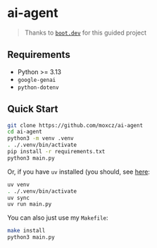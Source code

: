 # ai-agent

> Thanks to [`boot.dev`](https://www.boot.dev) for this guided project

## Requirements

- Python >= 3.13
- `google-genai`
- `python-dotenv`

## Quick Start

```sh
git clone https://github.com/moxcz/ai-agent
cd ai-agent
python3 -m venv .venv
. ./.venv/bin/activate
pip install -r requirements.txt
python3 main.py
```

Or, if you have `uv` installed (you should, see [here](https://docs.astral.sh/uv/getting-started/installation/):

```sh
uv venv
. ./.venv/bin/activate
uv sync
uv run main.py
```

You can also just use my `Makefile`:

```sh
make install
python3 main.py
```

